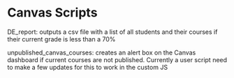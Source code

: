 # Canvas Scripts

DE_report: outputs a csv file with a list of all students and their courses if their current grade is less than a 70%

unpublished_canvas_courses: creates an alert box on the Canvas dashboard if current courses are not published. Currently a user script need to make a few updates for this to work in the custom JS
